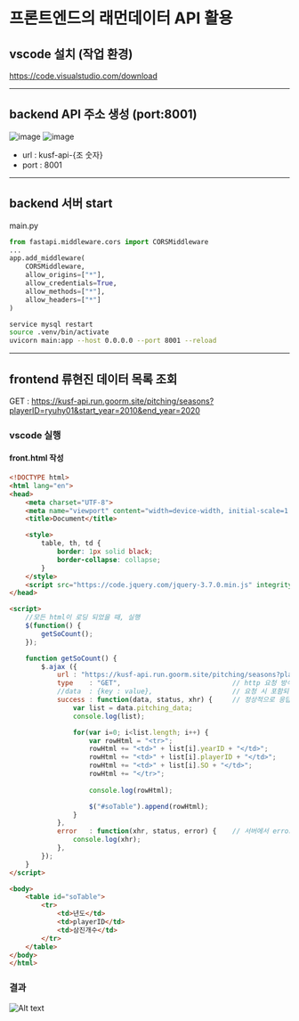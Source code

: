 # 프론트엔드의 래먼데이터 API 활용

## vscode 설치 (작업 환경)
https://code.visualstudio.com/download

---
## backend API 주소 생성 (port:8001)
![image](https://github.com/kyohoonsim/kusf-data-2023-1/assets/34634956/f6ed2527-8a4a-4a49-8eaa-e03d7207191f)
![image](https://github.com/kyohoonsim/kusf-data-2023-1/assets/34634956/f016715e-d426-4275-8675-1dc763fa670e)
- url : kusf-api-{조 숫자}
- port : 8001
---

## backend 서버 start
main.py
``` python
from fastapi.middleware.cors import CORSMiddleware
...
app.add_middleware(
    CORSMiddleware,
    allow_origins=["*"],
    allow_credentials=True,
    allow_methods=["*"],
    allow_headers=["*"]
)
```

``` bash
service mysql restart
source .venv/bin/activate
uvicorn main:app --host 0.0.0.0 --port 8001 --reload
```
---

## frontend 류현진 데이터 목록 조회
GET : https://kusf-api.run.goorm.site/pitching/seasons?playerID=ryuhy01&start_year=2010&end_year=2020



### vscode 실행

#### front.html 작성
``` html
<!DOCTYPE html>
<html lang="en">
<head>
    <meta charset="UTF-8">
    <meta name="viewport" content="width=device-width, initial-scale=1.0">
    <title>Document</title>

    <style>
        table, th, td {
            border: 1px solid black;
            border-collapse: collapse;
        }
    </style>
    <script src="https://code.jquery.com/jquery-3.7.0.min.js" integrity="sha256-2Pmvv0kuTBOenSvLm6bvfBSSHrUJ+3A7x6P5Ebd07/g=" crossorigin="anonymous"></script>
</head>

<script>
    //모든 html이 로딩 되었을 때, 실행
    $(function() {
        getSoCount();
    });

    function getSoCount() {
        $.ajax ({
            url	: "https://kusf-api.run.goorm.site/pitching/seasons?playerID=ryuhy01&start_year=2010&end_year=2020",                                // 요청이 전송될 URL 주소
            type	: "GET",                            // http 요청 방식 (default: ‘GET’)
            //data  : {key : value},                    // 요청 시 포함되어질 데이터
            success : function(data, status, xhr) {     // 정상적으로 응답 받았을 경우에는 success 콜백이 호출되게 됩니다.
                var list = data.pitching_data;
                console.log(list);

                for(var i=0; i<list.length; i++) {
                    var rowHtml = "<tr>";
                    rowHtml += "<td>" + list[i].yearID + "</td>";
                    rowHtml += "<td>" + list[i].playerID + "</td>";
                    rowHtml += "<td>" + list[i].SO + "</td>";
                    rowHtml += "</tr>";
                    
                    console.log(rowHtml);

                    $("#soTable").append(rowHtml);
                }
            },
            error	: function(xhr, status, error) {    // 서버에서 error가 생겼을 때 호출됩니다.
                console.log(xhr);                      
            },
        });
    }
</script>

<body>
    <table id="soTable">
        <tr>
            <td>년도</td>
            <td>playerID</td>
            <td>삼진개수</td>
        </tr>
    </table>
</body>
</html>
```
### 결과
![Alt text](image-3.png)
